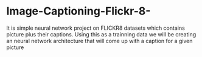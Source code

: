 # Image-Captioning-Flickr-8-
 It is simple neural network project on FLICKR8 datasets which contains picture plus their captions. Using this as a trainning data we will be creating an neural network architecture that will come up with a caption for a given picture
